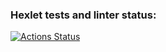 ### Hexlet tests and linter status:
[![Actions Status](https://github.com/AndyVL101/php-project-45/workflows/hexlet-check/badge.svg)](https://github.com/AndyVL101/php-project-45/actions)